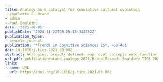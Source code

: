 ```yaml
---
title: Analogy as a catalyst for cumulative cultural evolution
- Charlotte O. Brand
- admin
- Paul Smaldino
date: '2021-06-01'
publishDate: '2024-11-22T08:25:18.342352Z'
publication_types:
- article-journal
publication: '*Trends in Cognitive Sciences 25*, 450-461'
doi: 10.1016/j.tics.2021.03.002
abstract: Analogies, broadly defined, map novel concepts onto familiar concepts, making them essential for perception, reasoning, and communication. We argue that analogy-building served a critical role in the evolution of cumulative culture by allowing humans to learn and transmit complex behavioural sequences that would otherwise be too cognitively demanding or opaque to acquire. The emergence of a protolanguage consisting of simple labels would have provided early humans with the cognitive tools to build explicit analogies and to communicate them to others. This focus on analogy-building can shed new light on the coevolution of cognition and culture and addresses recent calls for better integration of the field of cultural evolution with cognitive science.
url_pdf: publication/brand_analogy_2021/Brand_Mesoudi_Smaldino_TICS_2021.pdf
links:
- name: URL
  url: https://doi.org/10.1016/j.tics.2021.03.002
---
```

